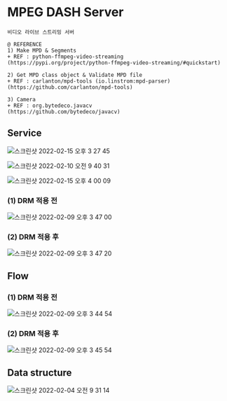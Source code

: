 # MPEG DASH Server
~~~
비디오 라이브 스트리밍 서버

@ REFERENCE
1) Make MPD & Segments
+ REF : python-ffmpeg-video-streaming
(https://pypi.org/project/python-ffmpeg-video-streaming/#quickstart)

2) Get MPD class object & Validate MPD file
+ REF : carlanton/mpd-tools (io.linstrom:mpd-parser)
(https://github.com/carlanton/mpd-tools)

3) Camera
+ REF : org.bytedeco.javacv
(https://github.com/bytedeco/javacv)

~~~

## Service
![스크린샷 2022-02-15 오후 3 27 45](https://user-images.githubusercontent.com/37236920/154005103-9d43a2a2-0d0f-448a-8ddd-f48e049563ef.png)
  
![스크린샷 2022-02-10 오전 9 40 31](https://user-images.githubusercontent.com/37236920/153314792-6cc61897-911f-4924-a8fc-79ce2cf6131a.png)
  
![스크린샷 2022-02-15 오후 4 00 09](https://user-images.githubusercontent.com/37236920/154009420-a567b62f-65b4-41a2-8f8c-a64962c628d9.png)
  
### (1) DRM 적용 전
![스크린샷 2022-02-09 오후 3 47 00](https://user-images.githubusercontent.com/37236920/153136606-7c5bbc7c-249f-4b8d-a3ea-3b73cc8277ae.png)
  
### (2) DRM 적용 후
![스크린샷 2022-02-09 오후 3 47 20](https://user-images.githubusercontent.com/37236920/153136655-ae0c1257-ba93-4c56-b355-5c22eae7b844.png)
  
## Flow
### (1) DRM 적용 전
![스크린샷 2022-02-09 오후 3 44 54](https://user-images.githubusercontent.com/37236920/153136334-78c4ca9a-ef10-42f1-bcea-40a263869f1c.png)
  
### (2) DRM 적용 후
![스크린샷 2022-02-09 오후 3 45 54](https://user-images.githubusercontent.com/37236920/153136472-932d3a75-a20f-452f-b31e-6d7a2e9b2929.png)
  
## Data structure
![스크린샷 2022-02-04 오전 9 31 14](https://user-images.githubusercontent.com/37236920/152452171-363bed03-416d-433a-85d5-b85c394b1ff4.png)
  
